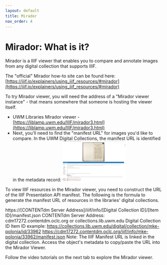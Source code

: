 ```yaml
---
layout: default
title: Mirador
nav_order: 4
---
```

# Mirador: What is it?

Mirador is a IIIF viewer that enables you to compare and annotate images from any digital collection that supports IIIF.

The "official" Mirador how-to site can be found here: [https://iiif.io/explainers/using_iiif_resources/#mirador](https://iiif.io/explainers/using_iiif_resources/#mirador)

To try Mirador viewer, you will need the address of a "Mirador viewer instance" - that means somewhere that someone is hosting the viewer itself. 

- UWM Libraries Mirador viewer - [https://liblamp.uwm.edu/IIIF/mirador3.html](https://liblamp.uwm.edu/IIIF/mirador3.html)
- Next, you'll need to find the "manifest URL" for images you'd like to compare. In the UWM Digital Collections, the manifest URL is identified in the metadata record:
  <img src="/assets/images/iiif-manifest-uwm.JPG" width="200">


To view IIIF resources in the Mirador viewer, you need to construct the URL of the IIIF Presentation API manifest. The following is the formula to generate the manifest URL of resources in the libraries' digital collections. 

https://[CONTENTdm Server Address]/iiif/info/[Digital Collection ID]/[Item ID]/manifest.json
CONTENTdm Server Address: cdm17272.contentdm.oclc.org or collections.lib.uwm.edu
Digital Collection ID
Item ID
example: 
https://collections.lib.uwm.edu/digital/collection/mke-polonia/id/33962
https://cdm17272.contentdm.oclc.org/iiif/info/mke-polonia/33962/manifest.json
Note: The IIIF Manifest URL is linked in the digital collection. Access the object's metadata to copy/paste the URL into the Mirador Viewer. 

Follow the video tutorials on the next tab to explore the Mirador viewer. 
